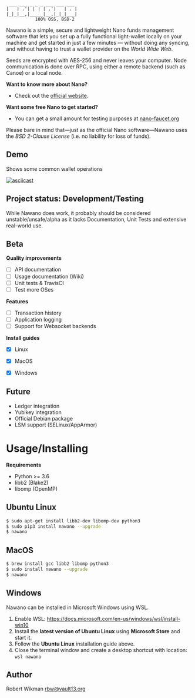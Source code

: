  ```                  
  ___ ___ _ _ _ ___ ___ ___ 
 |   | .'| | | | .'|   | . |
 |_|_|__,|_____|__,|_|_|___|
            100% OSS, BSD-2
```

Nawano is a simple, secure and lightweight Nano funds management software that lets you set up a fully functional light-wallet locally on your machine and get started in just a few minutes — without doing any syncing, and without having to trust a wallet provider on the *World Wide Web*.

Seeds are encrypted with AES-256 and never leaves your computer. Node communication is done over RPC, using either a remote backend (such as Canoe) or a local node.

**Want to know more about Nano?** 

- Check out the [official website](https://nano.org/en/about).

**Want some free Nano to get started?**
 
- You can get a small amount for testing purposes at [nano-faucet.org](https://nano-faucet.org)


Please bare in mind that—just as the official Nano software—Nawano uses the *BSD 2-Clause License* (i.e. no liability for loss of funds).


Demo
----

Shows some common wallet operations

[![asciicast](https://asciinema.org/a/HevbcFFyi2OT7KJ6kpLyVbqJo.png)](https://asciinema.org/a/HevbcFFyi2OT7KJ6kpLyVbqJo)


Project status: Development/Testing
--------------

While Nawano does work, it probably should be considered unstable/unsafe/alpha as it lacks Documentation, Unit Tests and extensive real-world use.


Beta
----

**Quality improvements**
- [ ] API documentation
- [ ] Usage documentation (Wiki)
- [ ] Unit tests & TravisCI
- [ ] Test more OSes

**Features**
- [ ] Transaction history
- [ ] Application logging
- [ ] Support for Websocket backends

**Install guides**
- [X] Linux
- [X] MacOS
- [X] Windows


Future
------
- Ledger integration
- Yubikey integration
- Official Debian package
- LSM support (SELinux/AppArmor)


Usage/Installing
=======

**Requirements**
- Python >= 3.6
- libb2 (Blake2)
- libomp (OpenMP)

Ubuntu Linux
--------
```bash
$ sudo apt-get install libb2-dev libomp-dev python3
$ sudo pip3 install nawano --upgrade
$ nawano
```

MacOS
-----
```bash
$ brew install gcc libb2 libomp python3
$ sudo install nawano --upgrade
$ nawano
```

Windows
-------
Nawano can be installed in Microsoft Windows using WSL.

1. Enable WSL: https://docs.microsoft.com/en-us/windows/wsl/install-win10 
2. Install the **latest version of Ubuntu Linux** using **Microsoft Store** and start it.
3. Follow the **Ubuntu Linux** installation guide above.
4. Close the terminal window and create a desktop shortcut with location: ```wsl nawano```


Author
------
Robert Wikman <rbw@vault13.org>
